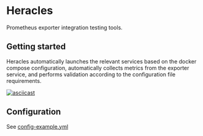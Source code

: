 # Heracles

Prometheus exporter integration testing tools.

## Getting started

Heracles automatically launches the relevant services based on the docker compose configuration, automatically collects metrics from the exporter service, and performs validation according to the configuration file requirements.

[![asciicast](https://asciinema.org/a/wFU8xmJ2NHSWgwIhmzpSTzzMn.svg)](https://asciinema.org/a/wFU8xmJ2NHSWgwIhmzpSTzzMn)

## Configuration

See [config-example.yml](config-example.yml)